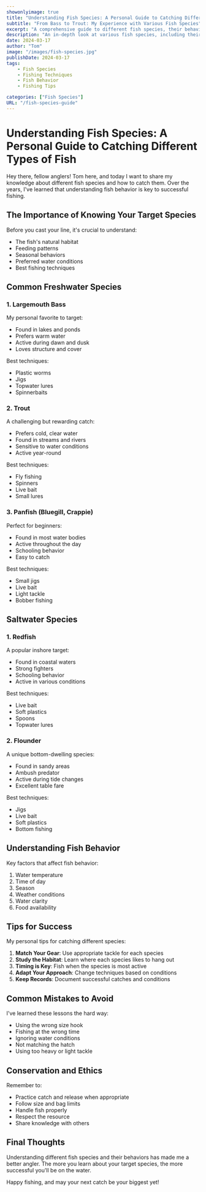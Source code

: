 ```yaml
---
showonlyimage: true
title: "Understanding Fish Species: A Personal Guide to Catching Different Types of Fish"
subtitle: "From Bass to Trout: My Experience with Various Fish Species"
excerpt: "A comprehensive guide to different fish species, their behaviors, and the best techniques to catch them."
description: "An in-depth look at various fish species, including their habits, preferred habitats, and the most effective fishing techniques for each."
date: 2024-03-17
author: "Tom"
image: "/images/fish-species.jpg"
publishDate: 2024-03-17
tags:
    - Fish Species
    - Fishing Techniques
    - Fish Behavior
    - Fishing Tips

categories: ["Fish Species"]
URL: "/fish-species-guide"
---
```


# Understanding Fish Species: A Personal Guide to Catching Different Types of Fish

Hey there, fellow anglers! Tom here, and today I want to share my knowledge about different fish species and how to catch them. Over the years, I've learned that understanding fish behavior is key to successful fishing.

## The Importance of Knowing Your Target Species

Before you cast your line, it's crucial to understand:
- The fish's natural habitat
- Feeding patterns
- Seasonal behaviors
- Preferred water conditions
- Best fishing techniques

## Common Freshwater Species

### 1. Largemouth Bass

My personal favorite to target:
- Found in lakes and ponds
- Prefers warm water
- Active during dawn and dusk
- Loves structure and cover

Best techniques:
- Plastic worms
- Jigs
- Topwater lures
- Spinnerbaits

### 2. Trout

A challenging but rewarding catch:
- Prefers cold, clear water
- Found in streams and rivers
- Sensitive to water conditions
- Active year-round

Best techniques:
- Fly fishing
- Spinners
- Live bait
- Small lures

### 3. Panfish (Bluegill, Crappie)

Perfect for beginners:
- Found in most water bodies
- Active throughout the day
- Schooling behavior
- Easy to catch

Best techniques:
- Small jigs
- Live bait
- Light tackle
- Bobber fishing

## Saltwater Species

### 1. Redfish

A popular inshore target:
- Found in coastal waters
- Strong fighters
- Schooling behavior
- Active in various conditions

Best techniques:
- Live bait
- Soft plastics
- Spoons
- Topwater lures

### 2. Flounder

A unique bottom-dwelling species:
- Found in sandy areas
- Ambush predator
- Active during tide changes
- Excellent table fare

Best techniques:
- Jigs
- Live bait
- Soft plastics
- Bottom fishing

## Understanding Fish Behavior

Key factors that affect fish behavior:
1. Water temperature
2. Time of day
3. Season
4. Weather conditions
5. Water clarity
6. Food availability

## Tips for Success

My personal tips for catching different species:
1. **Match Your Gear**: Use appropriate tackle for each species
2. **Study the Habitat**: Learn where each species likes to hang out
3. **Timing is Key**: Fish when the species is most active
4. **Adapt Your Approach**: Change techniques based on conditions
5. **Keep Records**: Document successful catches and conditions

## Common Mistakes to Avoid

I've learned these lessons the hard way:
- Using the wrong size hook
- Fishing at the wrong time
- Ignoring water conditions
- Not matching the hatch
- Using too heavy or light tackle

## Conservation and Ethics

Remember to:
- Practice catch and release when appropriate
- Follow size and bag limits
- Handle fish properly
- Respect the resource
- Share knowledge with others

## Final Thoughts

Understanding different fish species and their behaviors has made me a better angler. The more you learn about your target species, the more successful you'll be on the water.

Happy fishing, and may your next catch be your biggest yet! 